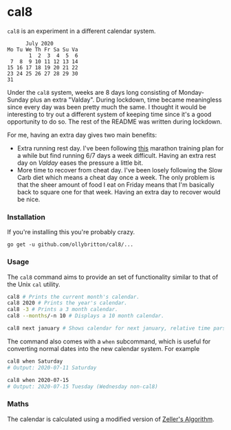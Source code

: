 # cal8
`cal8` is an experiment in a different calendar system.

```
      July 2020 
Mo Tu We Th Fr Sa Su Va 
       1  2  3  4  5  6
 7  8  9 10 11 12 13 14
15 16 17 18 19 20 21 22
23 24 25 26 27 28 29 30
31
```

Under the `cal8` system, weeks are 8 days long consisting of Monday-Sunday plus an extra "Valday". During lockdown, time became meaningless since every day was been pretty much the same. I thought it would be interesting to try out a different system of keeping time since it's a good opportunity to do so. The rest of the README was written during lockdown.

For me, having an extra day gives two main benefits:

* Extra running rest day. I've been following [this](https://jgorunning.wordpress.com/2010/06/03/marathon-training-schedule-template-v1-0/) marathon training plan for a while but find running 6/7 days a week difficult. Having an extra rest day on *Valday* eases the pressure a little bit.
* More time to recover from cheat day. I've been losely following the Slow Carb diet which means a cheat day once a week. The only problem is that the sheer amount of food I eat on Friday means that I'm basically back to square one for that week. Having an extra day to recover would be nice.

### Installation
If you're installing this you're probably crazy.

```
go get -u github.com/ollybritton/cal8/...
```

### Usage
The `cal8` command aims to provide an set of functionality similar to that of the Unix `cal` utility.

```sh
cal8 # Prints the current month's calendar.
cal8 2020 # Prints the year's calendar.
cal8 -3 # Prints a 3 month calendar.
cal8 --months/-n 10 # Displays a 10 month calendar.

cal8 next january # Shows calendar for next january, relative time parsing thanks to https://github.com/tj/go-naturaldate
```

The command also comes with a `when` subcommand, which is useful for converting normal dates into the new calendar system. For example

```sh
cal8 when Saturday
# Output: 2020-07-11 Saturday

cal8 when 2020-07-15
# Output: 2020-07-15 Tuesday (Wednesday non-cal8)
```

### Maths
The calendar is calculated using a modified version of [Zeller's Algorithm](https://en.wikipedia.org/wiki/Zeller%27s_congruence).
